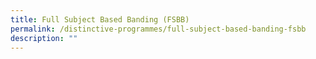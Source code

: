 ```yaml
---
title: Full Subject Based Banding (FSBB)
permalink: /distinctive-programmes/full-subject-based-banding-fsbb
description: ""
---
```

